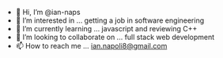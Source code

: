 - 👋 Hi, I’m @ian-naps
- 👀 I’m interested in ... getting a job in software engineering
- 🌱 I’m currently learning ... javascript and reviewing C++
- 💞️ I’m looking to collaborate on ... full stack web development
- 📫 How to reach me ... ian.napoli8@gmail.com

<!---
ian-naps/ian-naps is a ✨ special ✨ repository because its `README.md` (this file) appears on your GitHub profile.
You can click the Preview link to take a look at your changes.
--->
